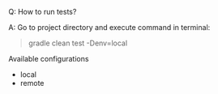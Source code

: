 Q: How to run tests?

A: Go to project directory and execute command in terminal: 
> gradle clean test -Denv=local

Available configurations
* local
* remote


